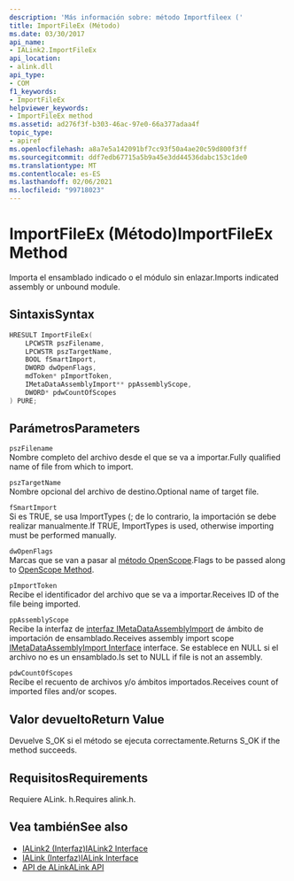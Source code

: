 ```yaml
---
description: 'Más información sobre: método Importfileex ('
title: ImportFileEx (Método)
ms.date: 03/30/2017
api_name:
- IALink2.ImportFileEx
api_location:
- alink.dll
api_type:
- COM
f1_keywords:
- ImportFileEx
helpviewer_keywords:
- ImportFileEx method
ms.assetid: ad276f3f-b303-46ac-97e0-66a377adaa4f
topic_type:
- apiref
ms.openlocfilehash: a8a7e5a142091bf7cc93f50a4ae20c59d800f3ff
ms.sourcegitcommit: ddf7edb67715a5b9a45e3dd44536dabc153c1de0
ms.translationtype: MT
ms.contentlocale: es-ES
ms.lasthandoff: 02/06/2021
ms.locfileid: "99718023"
---
```

# <a name="importfileex-method"></a><span data-ttu-id="57c97-103">ImportFileEx (Método)</span><span class="sxs-lookup"><span data-stu-id="57c97-103">ImportFileEx Method</span></span>

<span data-ttu-id="57c97-104">Importa el ensamblado indicado o el módulo sin enlazar.</span><span class="sxs-lookup"><span data-stu-id="57c97-104">Imports indicated assembly or unbound module.</span></span>  
  
## <a name="syntax"></a><span data-ttu-id="57c97-105">Sintaxis</span><span class="sxs-lookup"><span data-stu-id="57c97-105">Syntax</span></span>  
  
```cpp  
HRESULT ImportFileEx(  
    LPCWSTR pszFilename,  
    LPCWSTR pszTargetName,  
    BOOL fSmartImport,  
    DWORD dwOpenFlags,  
    mdToken* pImportToken,  
    IMetaDataAssemblyImport** ppAssemblyScope,  
    DWORD* pdwCountOfScopes  
) PURE;  
```  
  
## <a name="parameters"></a><span data-ttu-id="57c97-106">Parámetros</span><span class="sxs-lookup"><span data-stu-id="57c97-106">Parameters</span></span>  

 `pszFilename`  
 <span data-ttu-id="57c97-107">Nombre completo del archivo desde el que se va a importar.</span><span class="sxs-lookup"><span data-stu-id="57c97-107">Fully qualified name of file from which to import.</span></span>  
  
 `pszTargetName`  
 <span data-ttu-id="57c97-108">Nombre opcional del archivo de destino.</span><span class="sxs-lookup"><span data-stu-id="57c97-108">Optional name of target file.</span></span>  
  
 `fSmartImport`  
 <span data-ttu-id="57c97-109">Si es TRUE, se usa ImportTypes (; de lo contrario, la importación se debe realizar manualmente.</span><span class="sxs-lookup"><span data-stu-id="57c97-109">If TRUE, ImportTypes is used, otherwise importing must be performed manually.</span></span>  
  
 `dwOpenFlags`  
 <span data-ttu-id="57c97-110">Marcas que se van a pasar al [método OpenScope](../metadata/imetadatadispenser-openscope-method.md).</span><span class="sxs-lookup"><span data-stu-id="57c97-110">Flags to be passed along to [OpenScope Method](../metadata/imetadatadispenser-openscope-method.md).</span></span>  
  
 `pImportToken`  
 <span data-ttu-id="57c97-111">Recibe el identificador del archivo que se va a importar.</span><span class="sxs-lookup"><span data-stu-id="57c97-111">Receives ID of the file being imported.</span></span>  
  
 `ppAssemblyScope`  
 <span data-ttu-id="57c97-112">Recibe la interfaz de [interfaz IMetaDataAssemblyImport](../metadata/imetadataassemblyimport-interface.md) de ámbito de importación de ensamblado.</span><span class="sxs-lookup"><span data-stu-id="57c97-112">Receives assembly import scope [IMetaDataAssemblyImport Interface](../metadata/imetadataassemblyimport-interface.md) interface.</span></span> <span data-ttu-id="57c97-113">Se establece en NULL si el archivo no es un ensamblado.</span><span class="sxs-lookup"><span data-stu-id="57c97-113">Is set to NULL if file is not an assembly.</span></span>  
  
 `pdwCountOfScopes`  
 <span data-ttu-id="57c97-114">Recibe el recuento de archivos y/o ámbitos importados.</span><span class="sxs-lookup"><span data-stu-id="57c97-114">Receives count of imported files and/or scopes.</span></span>  
  
## <a name="return-value"></a><span data-ttu-id="57c97-115">Valor devuelto</span><span class="sxs-lookup"><span data-stu-id="57c97-115">Return Value</span></span>  

 <span data-ttu-id="57c97-116">Devuelve S_OK si el método se ejecuta correctamente.</span><span class="sxs-lookup"><span data-stu-id="57c97-116">Returns S_OK if the method succeeds.</span></span>  
  
## <a name="requirements"></a><span data-ttu-id="57c97-117">Requisitos</span><span class="sxs-lookup"><span data-stu-id="57c97-117">Requirements</span></span>  

 <span data-ttu-id="57c97-118">Requiere ALink. h.</span><span class="sxs-lookup"><span data-stu-id="57c97-118">Requires alink.h.</span></span>  
  
## <a name="see-also"></a><span data-ttu-id="57c97-119">Vea también</span><span class="sxs-lookup"><span data-stu-id="57c97-119">See also</span></span>

- [<span data-ttu-id="57c97-120">IALink2 (Interfaz)</span><span class="sxs-lookup"><span data-stu-id="57c97-120">IALink2 Interface</span></span>](ialink2-interface.md)
- [<span data-ttu-id="57c97-121">IALink (Interfaz)</span><span class="sxs-lookup"><span data-stu-id="57c97-121">IALink Interface</span></span>](ialink-interface.md)
- [<span data-ttu-id="57c97-122">API de ALink</span><span class="sxs-lookup"><span data-stu-id="57c97-122">ALink API</span></span>](index.md)
